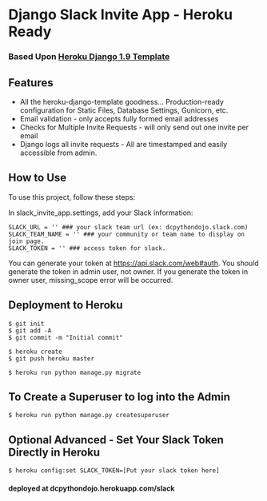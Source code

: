 # Django Slack Invite App - Heroku Ready

### Based Upon [Heroku Django 1.9 Template](https://github.com/heroku/heroku-django-template)

## Features

- All the heroku-django-template goodness... Production-ready configuration for Static Files, Database Settings, Gunicorn, etc.
- Email validation - only accepts fully formed email addresses
- Checks for Multiple Invite Requests - will only send out one invite per email
- Django logs all invite requests -  All are timestamped and easily accessible from admin.

## How to Use

To use this project, follow these steps:

In slack_invite_app.settings, add your Slack information:

    SLACK_URL = '' ### your slack team url (ex: dcpythondojo.slack.com)
    SLACK_TEAM_NAME = '' ### your community or team name to display on join page.
    SLACK_TOKEN = '' ### access token for slack. 

You can generate your token at https://api.slack.com/web#auth. You should generate the token in admin user, not owner. If you generate the token in owner user, missing_scope error will be occurred.

## Deployment to Heroku

    $ git init
    $ git add -A
    $ git commit -m "Initial commit"

    $ heroku create
    $ git push heroku master

    $ heroku run python manage.py migrate

## To Create a Superuser to log into the Admin

    $ heroku run python manage.py createsuperuser

## Optional Advanced - Set Your Slack Token Directly in Heroku

    $ heroku config:set SLACK_TOKEN=[Put your slack token here]

#### deployed at dcpythondojo.herokuapp.com/slack


